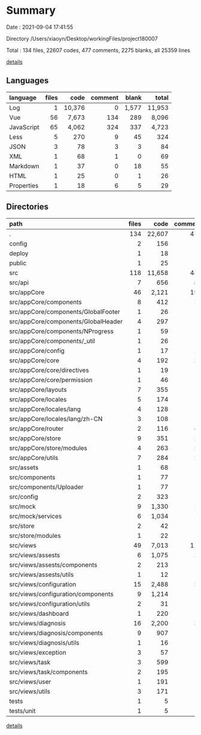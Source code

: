 # Summary

Date : 2021-09-04 17:41:55

Directory /Users/xiaoyn/Desktop/workingFiles/project180007

Total : 134 files,  22607 codes, 477 comments, 2275 blanks, all 25359 lines

[details](details.md)

## Languages
| language | files | code | comment | blank | total |
| :--- | ---: | ---: | ---: | ---: | ---: |
| Log | 1 | 10,376 | 0 | 1,577 | 11,953 |
| Vue | 56 | 7,673 | 134 | 289 | 8,096 |
| JavaScript | 65 | 4,062 | 324 | 337 | 4,723 |
| Less | 5 | 270 | 9 | 45 | 324 |
| JSON | 3 | 78 | 3 | 3 | 84 |
| XML | 1 | 68 | 1 | 0 | 69 |
| Markdown | 1 | 37 | 0 | 18 | 55 |
| HTML | 1 | 25 | 0 | 1 | 26 |
| Properties | 1 | 18 | 6 | 5 | 29 |

## Directories
| path | files | code | comment | blank | total |
| :--- | ---: | ---: | ---: | ---: | ---: |
| . | 134 | 22,607 | 477 | 2,275 | 25,359 |
| config | 2 | 156 | 3 | 7 | 166 |
| deploy | 1 | 18 | 6 | 5 | 29 |
| public | 1 | 25 | 0 | 1 | 26 |
| src | 118 | 11,658 | 443 | 643 | 12,744 |
| src/api | 7 | 656 | 87 | 41 | 784 |
| src/appCore | 46 | 2,121 | 195 | 252 | 2,568 |
| src/appCore/components | 8 | 412 | 26 | 34 | 472 |
| src/appCore/components/GlobalFooter | 1 | 26 | 0 | 3 | 29 |
| src/appCore/components/GlobalHeader | 4 | 297 | 5 | 11 | 313 |
| src/appCore/components/NProgress | 1 | 59 | 3 | 15 | 77 |
| src/appCore/components/_util | 1 | 26 | 17 | 4 | 47 |
| src/appCore/config | 1 | 17 | 14 | 3 | 34 |
| src/appCore/core | 4 | 192 | 21 | 18 | 231 |
| src/appCore/core/directives | 1 | 19 | 13 | 3 | 35 |
| src/appCore/core/permission | 1 | 46 | 5 | 5 | 56 |
| src/appCore/layouts | 7 | 355 | 15 | 51 | 421 |
| src/appCore/locales | 5 | 174 | 3 | 19 | 196 |
| src/appCore/locales/lang | 4 | 128 | 0 | 8 | 136 |
| src/appCore/locales/lang/zh-CN | 3 | 108 | 0 | 3 | 111 |
| src/appCore/router | 2 | 116 | 47 | 16 | 179 |
| src/appCore/store | 9 | 351 | 26 | 40 | 417 |
| src/appCore/store/modules | 4 | 263 | 26 | 24 | 313 |
| src/appCore/utils | 7 | 284 | 24 | 43 | 351 |
| src/assets | 1 | 68 | 1 | 0 | 69 |
| src/components | 1 | 77 | 1 | 6 | 84 |
| src/components/Uploader | 1 | 77 | 1 | 6 | 84 |
| src/config | 2 | 323 | 12 | 7 | 342 |
| src/mock | 9 | 1,330 | 21 | 85 | 1,436 |
| src/mock/services | 6 | 1,034 | 18 | 77 | 1,129 |
| src/store | 2 | 42 | 3 | 12 | 57 |
| src/store/modules | 1 | 22 | 0 | 4 | 26 |
| src/views | 49 | 7,013 | 116 | 232 | 7,361 |
| src/views/assests | 6 | 1,075 | 27 | 29 | 1,131 |
| src/views/assests/components | 2 | 213 | 1 | 5 | 219 |
| src/views/assests/utils | 1 | 12 | 0 | 1 | 13 |
| src/views/configuration | 15 | 2,488 | 33 | 63 | 2,584 |
| src/views/configuration/components | 9 | 1,214 | 14 | 33 | 1,261 |
| src/views/configuration/utils | 2 | 31 | 2 | 3 | 36 |
| src/views/dashboard | 1 | 220 | 0 | 6 | 226 |
| src/views/diagnosis | 16 | 2,200 | 34 | 86 | 2,320 |
| src/views/diagnosis/components | 9 | 907 | 17 | 56 | 980 |
| src/views/diagnosis/utils | 1 | 16 | 0 | 2 | 18 |
| src/views/exception | 3 | 57 | 0 | 6 | 63 |
| src/views/task | 3 | 599 | 15 | 16 | 630 |
| src/views/task/components | 2 | 195 | 2 | 9 | 206 |
| src/views/user | 1 | 191 | 3 | 15 | 209 |
| src/views/utils | 3 | 171 | 4 | 7 | 182 |
| tests | 1 | 5 | 0 | 1 | 6 |
| tests/unit | 1 | 5 | 0 | 1 | 6 |

[details](details.md)